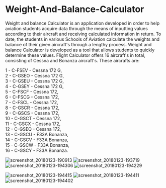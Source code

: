 # Weight-And-Balance-Calculator
Weight and balance Calculator is an application developed in order to help aviation students acquire data through the means of inputting values according to their aircraft and receiving calculated information in return. To date, the students in various Schools of Aviation calculate the weights and balance of their given aircraft's through a lengthy process. Weight and balance Calculator is developed as a tool that allows students to quickly determine these values. Flight Calculator offers 16 aircraft's in total, consisting of Cessna and Bonanza aircraft's. These aircrafts are:

1 - C-FSEV - Cessna 172 G,<br> 2 - C-GSEO - Cessna 172 G,<br> 3 - C-GSEU - Cessna 172 G,<br> 4 - C-GSEY - Cessna 172 G,<br> 5 - C-FSCF - Cessna 172,<br> 6 - C-FSCG - Cessna 172,<br> 7 - C-FSCL - Cessna 172,<br> 8 - C-GSCR - Cessna 172,<br> 9 - C-GSCS - Cessna 172,<br> 10 - C-GSCT - Cessna 172,<br> 11 - C-GSCX - Cessna 172,<br> 12 - C-GSEQ - Cessna 172,<br> 13 - C-GSCU - F33A Bonanza,<br> 14 - C-GSCV - F33A Bonanza,<br> 15 - C-GSCW - F33A Bonanza,<br> 16 - C-GSCY - F33A Bonanza.


![screenshot_20180123-190913](https://user-images.githubusercontent.com/19450714/35310042-73cab0fe-007d-11e8-96d4-d565f7e70ce0.png)
![screenshot_20180123-193719](https://user-images.githubusercontent.com/19450714/35310121-dc3764de-007d-11e8-9d46-4c4431da4562.png)
![screenshot_20180123-194306](https://user-images.githubusercontent.com/19450714/35310119-dc1addaa-007d-11e8-8186-920213658bf1.png)
![screenshot_20180123-194229](https://user-images.githubusercontent.com/19450714/35310120-dc28816c-007d-11e8-9c3d-3f4cb7de7d87.png)

![screenshot_20180123-194415](https://user-images.githubusercontent.com/19450714/35310122-dc4c196a-007d-11e8-9e8f-aeb82043f5f5.png)
![screenshot_20180123-194411](https://user-images.githubusercontent.com/19450714/35310123-dc844740-007d-11e8-9b3b-3c05c2e5159e.png)
![screenshot_20180123-194402](https://user-images.githubusercontent.com/19450714/35310124-dc9178ac-007d-11e8-9d62-bdf4af711468.png)
